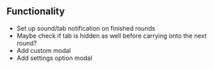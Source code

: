 ## Functionality

- Set up sound/tab notification on finished rounds
- Maybe check if tab is hidden as well before carrying onto the next round?
- Add custom modal
- Add settings option modal
